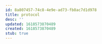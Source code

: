 ```yaml
---
id: 8a807457-74c8-4e9e-ad73-fb8ac7d1d978
title: protocol
desc: ''
updated: 1618573870489
created: 1618573870489
stub: true
---
```


